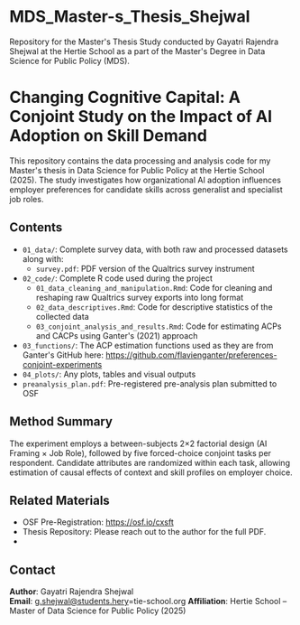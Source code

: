 # MDS_Master-s_Thesis_Shejwal
Repository for the Master's Thesis Study conducted by Gayatri Rajendra Shejwal at the Hertie School as a part of the Master's Degree in Data Science for Public Policy (MDS).

# Changing Cognitive Capital: A Conjoint Study on the Impact of AI Adoption on Skill Demand

This repository contains the data processing and analysis code for my Master's thesis in Data Science for Public Policy at the Hertie School (2025). The study investigates how organizational AI adoption influences employer preferences for candidate skills across generalist and specialist job roles.

## Contents

- `01_data/`: Complete survey data, with both raw and processed datasets along with:
  - `survey.pdf`: PDF version of the Qualtrics survey instrument
- `02_code/`: Complete R code used during the project
  - `01_data_cleaning_and_manipulation.Rmd`: Code for cleaning and reshaping raw Qualtrics survey exports into long format
  - `02_data_descriptives.Rmd`: Code for descriptive statistics of the collected data
  - `03_conjoint_analysis_and_results.Rmd`: Code for estimating ACPs and CACPs using Ganter's (2021) approach
- `03_functions/`: The ACP estimation functions used as they are from Ganter's GitHub here: https://github.com/flavienganter/preferences-conjoint-experiments
- `04_plots/`: Any plots, tables and visual outputs
- `preanalysis_plan.pdf`: Pre-registered pre-analysis plan submitted to OSF

## Method Summary

The experiment employs a between-subjects 2×2 factorial design (AI Framing × Job Role), followed by five forced-choice conjoint tasks per respondent. Candidate attributes are randomized within each task, allowing estimation of causal effects of context and skill profiles on employer choice.

## Related Materials

- OSF Pre-Registration: https://osf.io/cxsft
- Thesis Repository: Please reach out to the author for the full PDF.
- 
## Contact

**Author**: Gayatri Rajendra Shejwal  
**Email**: g.shejwal@students.hery=tie-school.org
**Affiliation**: Hertie School – Master of Data Science for Public Policy (2025)
